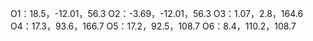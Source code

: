 O1：18.5，-12.01，56.3
O2：-3.69，-12.01，56.3
O3：1.07，2.8，164.6
O4：17.3，93.6，166.7
O5：17.2，92.5，108.7
O6：8.4，110.2，108.7
